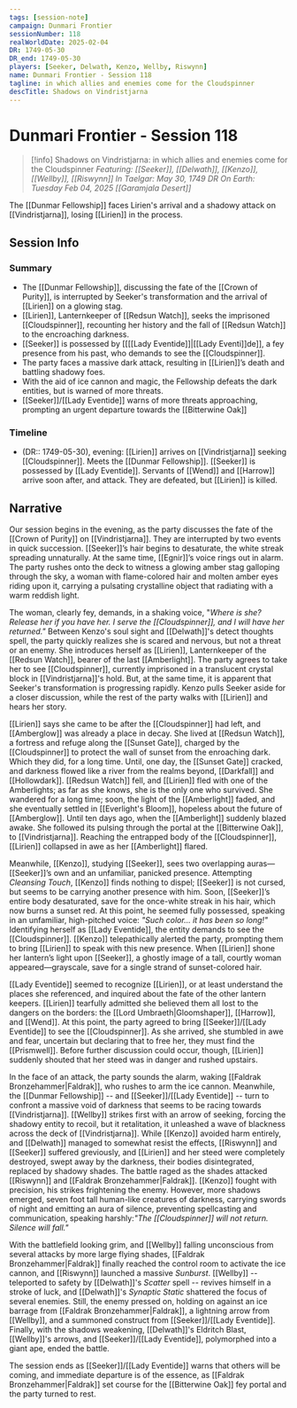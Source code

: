 ```yaml
---
tags: [session-note]
campaign: Dunmari Frontier
sessionNumber: 118
realWorldDate: 2025-02-04
DR: 1749-05-30
DR_end: 1749-05-30
players: [Seeker, Delwath, Kenzo, Wellby, Riswynn]
name: Dunmari Frontier - Session 118
tagline: in which allies and enemies come for the Cloudspinner
descTitle: Shadows on Vindristjarna
---
```

# Dunmari Frontier - Session 118

>[!info] Shadows on Vindristjarna: in which allies and enemies come for the Cloudspinner
> *Featuring: [[Seeker]], [[Delwath]], [[Kenzo]], [[Wellby]], [[Riswynn]]*
> *In Taelgar: May 30, 1749 DR*
> *On Earth: Tuesday Feb 04, 2025*
> *[[Garamjala Desert]]*

The [[Dunmar Fellowship]] faces Lirien's arrival and a shadowy attack on [[Vindristjarna]], losing [[Lirien]] in the process.

## Session Info
### Summary
- The [[Dunmar Fellowship]], discussing the fate of the [[Crown of Purity]], is interrupted by Seeker's transformation and the arrival of [[Lirien]] on a glowing stag.
- [[Lirien]], Lanternkeeper of [[Redsun Watch]], seeks the imprisoned [[Cloudspinner]], recounting her history and the fall of [[Redsun Watch]] to the encroaching darkness.
- [[Seeker]] is possessed by [[[[Lady Eventide]]|[[Lady Eventi]]de]], a fey presence from his past, who demands to see the [[Cloudspinner]].
- The party faces a massive dark attack, resulting in [[Lirien]]’s death and battling shadowy foes.
- With the aid of ice cannon and magic, the Fellowship defeats the dark entities, but is warned of more threats.
- [[Seeker]]/[[Lady Eventide]] warns of more threats approaching, prompting an urgent departure towards the [[Bitterwine Oak]]

### Timeline
- (DR:: 1749-05-30), evening: [[Lirien]] arrives on [[Vindristjarna]] seeking [[Cloudspinner]]. Meets the [[Dunmar Fellowship]]. [[Seeker]] is possessed by [[Lady Eventide]]. Servants of [[Wend]] and [[Harrow]] arrive soon after, and attack. They are defeated, but [[Lirien]] is killed. 

## Narrative
Our session begins in the evening, as the party discusses the fate of the [[Crown of Purity]] on [[Vindristjarna]]. They are interrupted by two events in quick succession. [[Seeker]]’s hair begins to desaturate, the white streak spreading unnaturally. At the same time, [[Egnir]]’s voice rings out in alarm. The party rushes onto the deck to witness a glowing amber stag galloping through the sky, a woman with flame-colored hair and molten amber eyes riding upon it, carrying a pulsating crystalline object that radiating with a warm reddish light. 

The woman, clearly fey, demands, in a shaking voice, "*Where is she? Release her if you have her. I serve the [[Cloudspinner]], and I will have her returned."* Between Kenzo's soul sight and [[Delwath]]'s detect thoughts spell, the party quickly realizes she is scared and nervous, but not a threat or an enemy. She introduces herself as [[Lirien]], Lanternkeeper of the [[Redsun Watch]], bearer of the last [[Amberlight]]. The party agrees to take her to see [[Cloudspinner]], currently imprisoned in a translucent crystal block in [[Vindristjarna]]'s hold. But, at the same time, it is apparent that Seeker's transformation is progressing rapidly. Kenzo pulls Seeker aside for a closer discussion, while the rest of the party walks with [[Lirien]] and hears her story. 

[[Lirien]] says she came to be after the [[Cloudspinner]] had left, and [[Amberglow]] was already a place in decay. She lived at [[Redsun Watch]], a fortress and refuge along the [[Sunset Gate]], charged by the [[Cloudspinner]] to protect the wall of sunset from the enroaching dark. Which they did, for a long time. Until, one day, the [[Sunset Gate]] cracked, and darkness flowed like a river from the realms beyond, [[Darkfall]] and [[Hollowdark]]. [[Redsun Watch]] fell, and [[Lirien]] fled with one of the Amberlights; as far as she knows, she is the only one who survived. She wandered for a long time; soon, the light of the [[Amberlight]] faded, and she eventually settled in [[Everlight's Bloom]], hopeless about the future of [[Amberglow]]. Until ten days ago, when the [[Amberlight]] suddenly blazed awake. She followed its pulsing through the portal at the [[Bitterwine Oak]], to [[Vindristjarna]]. Reaching the entrapped body of the [[Cloudspinner]], [[Lirien]] collapsed in awe as her [[Amberlight]] flared. 

Meanwhile, [[Kenzo]], studying [[Seeker]], sees two overlapping auras—[[Seeker]]’s own and an unfamiliar, panicked presence. Attempting *Cleansing Touch*, [[Kenzo]] finds nothing to dispel; [[Seeker]] is not cursed, but seems to be carrying another presence with him. Soon, [[Seeker]]’s entire body desaturated, save for the once-white streak in his hair, which now burns a sunset red. At this point, he seemed fully possessed, speaking in an unfamiliar, high-pitched voice: *"Such color... it has been so long!"* Identifying herself as [[Lady Eventide]], the entity demands to see the [[Cloudspinner]]. [[Kenzo]] telepathically alerted the party, prompting them to bring [[Lirien]] to speak with this new presence. When [[Lirien]] shone her lantern’s light upon [[Seeker]], a ghostly image of a tall, courtly woman appeared—grayscale, save for a single strand of sunset-colored hair.

[[Lady Eventide]] seemed to recognize [[Lirien]], or at least understand the places she referenced, and inquired about the fate of the other lantern keepers. [[Lirien]] tearfully admitted she believed them all lost to the dangers on the borders: the [[Lord Umbraeth|Gloomshaper]], [[Harrow]], and [[Wend]]. At this point, the party agreed to bring [[Seeker]]/[[Lady Eventide]] to see the [[Cloudspinner]]. As she arrived, she stumbled in awe and fear, uncertain but declaring that to free her, they must find the [[Prismwell]]. Before further discussion could occur, though, [[Lirien]] suddenly shouted that her steed was in danger and rushed upstairs. 

In the face of an attack, the party sounds the alarm, waking [[Faldrak Bronzehammer|Faldrak]], who rushes to arm the ice cannon. Meanwhile, the [[Dunmar Fellowship]] -- and [[Seeker]]/[[Lady Eventide]] -- turn to confront a massive void of darkness that seems to be racing towards [[Vindristjarna]]. [[Wellby]] strikes first with an arrow of seeking, forcing the shadowy entity to recoil, but it retalitation, it unleashed a wave of blackness across the deck of [[Vindristjarna]]. While [[Kenzo]] avoided harm entirely, and [[Delwath]] managed to somewhat resist the effects, [[Riswynn]] and [[Seeker]] suffered greviously, and [[Lirien]] and her steed were completely destroyed, swept away by the darkness, their bodies disintegrated, replaced by shadowy shades. The battle raged as the shades attacked [[Riswynn]] and [[Faldrak Bronzehammer|Faldrak]]. [[Kenzo]] fought with precision, his strikes frightening the enemy. However, more shadows emerged, seven foot tall human-like creatures of darkness, carrying swords of night and emitting an aura of silence, preventing spellcasting and communication, speaking harshly:*"The [[Cloudspinner]] will not return. Silence will fall."*

With the battlefield looking grim, and [[Wellby]] falling unconscious from several attacks by more large flying shades, [[Faldrak Bronzehammer|Faldrak]] finally reached the control room to activate the ice cannon, and [[Riswynn]] launched a massive _Sunburst_. [[Wellby]] -- teleported to safety by [[Delwath]]'s _Scatter_ spell -- revives himself in a stroke of luck, and [[Delwath]]'s _Synaptic Static_ shattered the focus of several enemies. Still, the enemy pressed on, holding on against an ice barrage from [[Faldrak Bronzehammer|Faldrak]], a lightning arrow from [[Wellby]], and a summoned construct from [[Seeker]]/[[Lady Eventide]]. Finally, with the shadows weakening, [[Delwath]]'s Eldritch Blast, [[Wellby]]'s arrows, and [[Seeker]]/[[Lady Eventide]], polymorphed into a giant ape, ended the battle. 

The session ends as [[Seeker]]/[[Lady Eventide]] warns that others will be coming, and immediate departure is of the essence, as [[Faldrak Bronzehammer|Faldrak]] set course for the [[Bitterwine Oak]] fey portal and the party turned to rest. 
